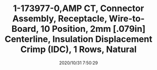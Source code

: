 ﻿---
layout: post 
title: 1-173977-0,AMP CT, Connector Assembly, Receptacle, Wire-to-Board, 10 Position, 2mm [.079in] Centerline, Insulation Displacement Crimp (IDC), 1 Rows, Natural
tags: MTA100
categories: housing-terminal
overview: AMP CT, Connector Assembly, Receptacle, Wire-to-Board, 10 Position, 2mm [.079in] Centerline, Insulation Displacement Crimp (IDC), 1 Rows, Natural, 28-26AWG
part_number: 1-173977-0
thumb_img: static/202010/470-thumb-20201031155444.jpg
small_img: static/202010/470-20201031155444.jpg
date: 2020/10/31 7:50:29
---




